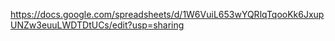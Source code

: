 https://docs.google.com/spreadsheets/d/1W6VuiL653wYQRlqTqooKk6JxupUNZw3euuLWDTDtUCs/edit?usp=sharing
